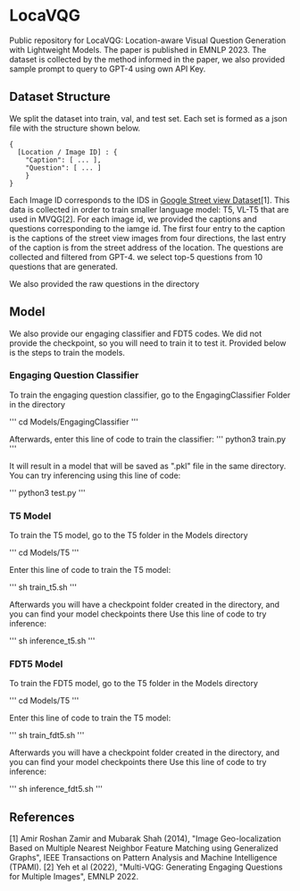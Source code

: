# LocaVQG
Public repository for LocaVQG: Location-aware Visual Question Generation with Lightweight Models. The paper is published in EMNLP 2023.
The dataset is collected by the method informed in the paper, we also provided sample prompt to query to GPT-4 using own API Key. 

## Dataset Structure
We split the dataset into train, val, and test set. Each set is formed as a json file with the structure shown below.

```
{
  [Location / Image ID] : {
    "Caption": [ ... ],
    "Question": [ ... ]
    }
}
```

Each Image ID corresponds to the IDS in [Google Street view Dataset](https://www.crcv.ucf.edu/data/GMCP_Geolocalization/)[1]. This data is collected in order to train smaller language model: T5, VL-T5 that are used in MVQG[2].
For each image id, we provided the captions and questions corresponding to the iamge id. The first four entry to the caption is the captions of the street view images from four directions, the last entry of the caption is from the street address of the location. The questions are collected and filtered from GPT-4. we select top-5 questions from 10 questions that are generated.

We also provided the raw questions in the directory

## Model
We also provide our engaging classifier and FDT5 codes. We did not provide the checkpoint, so you will need to train it to test it. Provided below is the steps to train the models.

### Engaging Question Classifier
To train the engaging question classifier, go to the EngagingClassifier Folder in the directory

'''
cd Models/EngagingClassifier
'''

Afterwards, enter this line of code to train the classifier:
'''
python3 train.py
'''

It will result in a model that will be saved as ".pkl" file in the same directory. You can try inferencing using this line of code:

'''
python3 test.py
'''

### T5 Model
To train the T5 model, go to the T5 folder in the Models directory

'''
cd Models/T5
'''

Enter this line of code to train the T5 model:

'''
sh train_t5.sh
'''

Afterwards you will have a checkpoint folder created in the directory, and you can find your model checkpoints there
Use this line of code to try inference:

'''
sh inference_t5.sh
'''

### FDT5 Model
To train the FDT5 model, go to the T5 folder in the Models directory

'''
cd Models/T5
'''

Enter this line of code to train the T5 model:

'''
sh train_fdt5.sh
'''

Afterwards you will have a checkpoint folder created in the directory, and you can find your model checkpoints there
Use this line of code to try inference:

'''
sh inference_fdt5.sh
'''

## References
[1] Amir Roshan Zamir and Mubarak Shah (2014), "Image Geo-localization Based on Multiple Nearest Neighbor Feature Matching using Generalized Graphs", IEEE Transactions on Pattern Analysis and Machine Intelligence (TPAMI).
[2] Yeh et al (2022), "Multi-VQG: Generating Engaging Questions for Multiple Images", EMNLP 2022.
